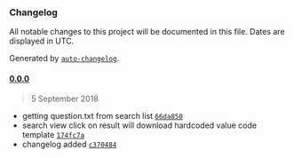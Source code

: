 ### Changelog

All notable changes to this project will be documented in this file. Dates are displayed in UTC.

Generated by [`auto-changelog`](https://github.com/CookPete/auto-changelog).

#### [0.0.0](https://github.com/RuiqingQiu/Qeetcode/compare/0.0.0...0.0.0)

> 5 September 2018

- getting question.txt from search list [`66da850`](https://github.com/RuiqingQiu/Qeetcode/commit/66da850f8dd51ca3f0c2e1ccecb5e81155270724)
- search view click on result will download hardcoded value code template [`174fc7a`](https://github.com/RuiqingQiu/Qeetcode/commit/174fc7a7ccb8b0a5195e32a67ee623f5c74daeba)
- changelog added [`c370484`](https://github.com/RuiqingQiu/Qeetcode/commit/c370484e066079e45e5ca11d48c8d083a7125e9e)
